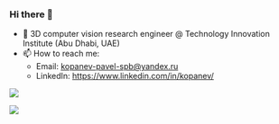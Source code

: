 ### Hi there 👋

<!--
**KopanevPavel/kopanevpavel** is a ✨ _special_ ✨ repository because its `README.md` (this file) appears on your GitHub profile.

Here are some ideas to get you started:

- 🔭 I’m currently working on ...
- 🌱 I’m currently learning ...
- 👯 I’m looking to collaborate on ...
- 🤔 I’m looking for help with ...
- 💬 Ask me about ...
- 📫 How to reach me: ...
- 😄 Pronouns: ...
- ⚡ Fun fact: ...
-->

- 🔭 3D computer vision research engineer @ Technology Innovation Institute (Abu Dhabi, UAE)
- 📫 How to reach me: 
  -  Email: kopanev-pavel-spb@yandex.ru 
  -  LinkedIn: https://www.linkedin.com/in/kopanev/ 

![](https://komarev.com/ghpvc/?username=kopanevpavel)


![](https://github-readme-stats.vercel.app/api?username=kopanevpavel&show_icons=true&hide=contribs,prs&theme=radical)


